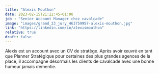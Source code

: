 ```yaml
---
title: "Alexis Mouthon"
date: 2023-02-15T21:22:45+01:00
job : "Senior Account Manager chez cavalcade"
image: "images/grand_23_jury_463759957-alexis-mouthon.jpg"
link: "https://linkedin.com/in/alexismouthon"
relative: true
draft: false
---
```


Alexis est un account avec un CV de stratège. Après avoir œuvré en tant que Planner Stratégique pour certaines des plus grandes agences de la place, il accompagne désormais les clients de cavalcade avec une bonne humeur jamais démentie. 